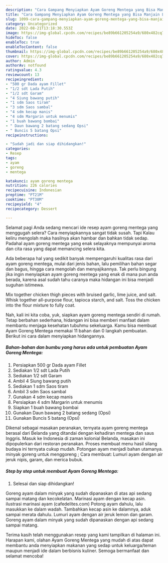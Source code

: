 ```yaml
---
description: "Cara Gampang Menyiapkan Ayam Goreng Mentega yang Bisa Manjain Lidah, Buat Buka Puasa Sempurna"
title: "Cara Gampang Menyiapkan Ayam Goreng Mentega yang Bisa Manjain Lidah, Buat Buka Puasa Sempurna"
slug: 1099-cara-gampang-menyiapkan-ayam-goreng-mentega-yang-bisa-manjain-lidah-buat-buka-puasa-sempurna
category: Uncategorized
date: 2022-08-21T13:18:30.553Z
image: https://img-global.cpcdn.com/recipes/be89b661205254a9/680x482cq70/ayam-goreng-mentega-foto-resep-utama.jpg
hideToc: false
enableToc: true
enableTocContent: false
thumbnail: https://img-global.cpcdn.com/recipes/be89b661205254a9/680x482cq70/ayam-goreng-mentega-foto-resep-utama.jpg
cover: https://img-global.cpcdn.com/recipes/be89b661205254a9/680x482cq70/ayam-goreng-mentega-foto-resep-utama.jpg
author: Admin
authorAv: notfound
ratingvalue: 4.3
reviewcount: 13
recipeingredient:
- "500 gr Dada ayam Fillet"
- "1/2 sdt Lada Putih"
- "1/2 sdt Garam"
- "4 Siung bawang putih"
- "1 sdm Saos tiram"
- "3 sdm Saos sambal"
- "4 sdm kecap manis"
- "4 sdm Margarin untuk menumis"
- "1 buah bawang bombai"
- " Daun bawang 2 batang sedang Opsi"
- " Buncis 5 batang Opsi"
recipeinstructions:

- "Sudah jadi dan siap dihidangkan!"
categories:
- Resep
tags:
- ayam
- goreng
- mentega

katakunci: ayam goreng mentega 
nutrition: 226 calories
recipecuisine: Indonesian
preptime: "PT21M"
cooktime: "PT30M"
recipeyield: "4"
recipecategory: Dessert

---
```



Selamat pagi Anda sedang mencari ide resep ayam goreng mentega yang menggugah selera? Cara menyiapkannya sangat tidak susah. Tapi Kalau keliru mengolah maka hasilnya akan hambar dan bahkan tidak sedap. Padahal ayam goreng mentega yang enak selayaknya mempunyai aroma dan cita rasa yang dapat memancing selera kita.


Ada beberapa hal yang sedikit banyak mempengaruhi kualitas rasa dari ayam goreng mentega, mulai dari jenis bahan, lalu pemilihan bahan segar dan bagus, hingga cara mengolah dan menyajikannya. Tak perlu bingung jika ingin menyiapkan ayam goreng mentega yang enak di mana pun anda berada, karena asal sudah tahu caranya maka hidangan ini bisa menjadi suguhan istimewa.

Mix together chicken thigh pieces with bruised garlic, lime juice, and salt. Whisk together all-purpose flour, tapioca starch, and salt. Toss the chicken into the flour mixture to fully coat.


Nah, kali ini kita coba, yuk, siapkan ayam goreng mentega sendiri di rumah. Tetap berbahan sederhana, hidangan ini bisa memberi manfaat dalam membantu menjaga kesehatan tubuhmu sekeluarga. Kamu bisa membuat Ayam Goreng Mentega memakai 11 bahan dan 0 langkah pembuatan. Berikut ini cara dalam menyiapkan hidangannya.

<!--inarticleads1-->

##### Bahan-bahan dan bumbu yang harus ada untuk pembuatan Ayam Goreng Mentega:

1. Persiapkan 500 gr Dada ayam Fillet
1. Sediakan 1/2 sdt Lada Putih
1. Sediakan 1/2 sdt Garam
1. Ambil 4 Siung bawang putih
1. Sediakan 1 sdm Saos tiram
1. Ambil 3 sdm Saos sambal
1. Gunakan 4 sdm kecap manis
1. Persiapkan 4 sdm Margarin untuk menumis
1. Siapkan 1 buah bawang bombai
1. Gunakan  Daun bawang 2 batang sedang (Opsi)
1. Gunakan  Buncis 5 batang (Opsi)


Dikenal sebagai masakan peranakan, ternyata ayam goreng mentega berasal dari Belanda yang ditandai dengan kehadiran mentega dan saus Inggris. Masuk ke Indonesia di zaman kolonial Belanda, masakan ini dipopulerkan dari restoran peranakan. Proses membuat menu hasil silang budaya ini ternyata cukup mudah. Potongan ayam menjadi bahan utamanya. minyak goreng untuk menggoreng ; Cara membuat: Lumuri ayam dengan air jeruk nipis, garam, dan merica bubuk. 

<!--inarticleads2-->

##### Step by step untuk membuat Ayam Goreng Mentega:


1. Selesai dan siap dihidangkan!

Goreng ayam dalam minyak yang sudah dipanaskan di atas api sedang sampai matang dan kecokelatan. Marinasi ayam dengan kecap asin. ilustrasi marinasi ayam (cafedelites.com) Potong ayam dahulu, lalu masukkan ke dalam wadah. Tambahkan kecap asin ke dalamnya, aduk sampai merata dahulu. Lumuri ayam dengan air jeruk lemon dan garam. Goreng ayam dalam minyak yang sudah dipanaskan dengan api sedang sampai matang. 

Terima kasih telah menggunakan resep yang kami tampilkan di halaman ini. Harapan kami, olahan Ayam Goreng Mentega yang mudah di atas dapat membantu anda menyiapkan makanan yang sedap untuk keluarga/teman maupun menjadi ide dalam berbisnis kuliner. Semoga bermanfaat dan selamat mencoba!
